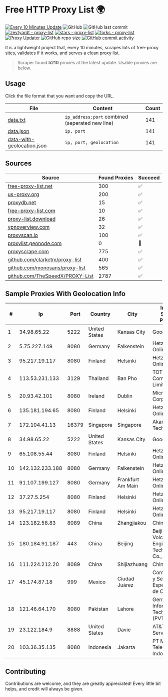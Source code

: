 
# Free HTTP Proxy List 🌍

[![Every 10 Minutes Update](https://github.com/mertguvencli/http-proxy-list/actions/workflows/main.yml/badge.svg?branch=main)](https://github.com/mertguvencli/http-proxy-list/actions/workflows/main.yml)
![GitHub](https://img.shields.io/github/license/mertguvencli/http-proxy-list)
![GitHub last commit](https://img.shields.io/github/last-commit/mertguvencli/http-proxy-list)
[![zevtyardt - proxy-list](https://img.shields.io/static/v1?label=zevtyardt&message=proxy-list&color=blue&logo=github)](https://github.com/zevtyardt/proxy-list "Go to GitHub repo")
[![stars - proxy-list](https://img.shields.io/github/stars/zevtyardt/proxy-list?style=social)](https://github.com/zevtyardt/proxy-list)
[![forks - proxy-list](https://img.shields.io/github/forks/zevtyardt/proxy-list?style=social)](https://github.com/zevtyardt/proxy-list)
[![Proxy Updater](https://github.com/zevtyardt/proxy-list/workflows/Proxy%20Updater/badge.svg)](https://github.com/zevtyardt/proxy-list/actions?query=workflow:"Proxy+Updater")
![GitHub repo size](https://img.shields.io/github/repo-size/zevtyardt/proxy-list)
[![GitHub commit activity](https://img.shields.io/github/commit-activity/m/zevtyardt/proxy-list?logo=commits)](https://github.com/zevtyardt/proxy-list/commits/main)

It is a lightweight project that, every 10 minutes, scrapes lots of free-proxy sites, validates if it works, and serves a clean proxy list.

> Scraper found **5210** proxies at the latest update. Usable proxies are below.

## Usage

Click the file format that you want and copy the URL.

|File|Content|Count|
|----|-------|-----|
|[data.txt](https://raw.githubusercontent.com/mertguvencli/http-proxy-list/main/proxy-list/data.txt)|`ip_address:port` combined (seperated new line)|141|
|[data.json](https://raw.githubusercontent.com/mertguvencli/http-proxy-list/main/proxy-list/data.json)|`ip, port`|141|
|[data-with-geolocation.json](https://raw.githubusercontent.com/mertguvencli/http-proxy-list/main/proxy-list/data-with-geolocation.json)|`ip, port, geolocation`|141|

## Sources

|Source|Found Proxies|Succeed|
|------|-------------|-------|
|[free-proxy-list.net](https://free-proxy-list.net)|300|✅|
|[us-proxy.org](https://www.us-proxy.org)|200|✅|
|[proxydb.net](http://proxydb.net)|15|✅|
|[free-proxy-list.com](https://free-proxy-list.com/?page=&port=&type%5B%5D=http&type%5B%5D=https&up_time=0&search=Search)|10|✅|
|[proxy-list.download](https://www.proxy-list.download/HTTP)|26|✅|
|[vpnoverview.com](https://vpnoverview.com/privacy/anonymous-browsing/free-proxy-servers)|32|✅|
|[proxyscan.io](https://www.proxyscan.io)|100|✅|
|[proxylist.geonode.com](https://proxylist.geonode.com/api/proxy-list?limit=300&page=1&sort_by=lastChecked&sort_type=desc&protocols=http,https)|0|🚫|
|[proxyscrape.com](https://api.proxyscrape.com/v2/?request=displayproxies&protocol=http&timeout=10000&country=all&ssl=all&anonymity=all)|775|✅|
|[github.com/clarketm/proxy-list](https://raw.githubusercontent.com/clarketm/proxy-list/master/proxy-list-raw.txt)|400|✅|
|[github.com/monosans/proxy-list](https://raw.githubusercontent.com/monosans/proxy-list/main/proxies/http.txt)|565|✅|
|[github.com/TheSpeedX/PROXY-List](https://raw.githubusercontent.com/TheSpeedX/PROXY-List/master/http.txt)|2787|✅|


## Sample Proxies With Geolocation Info

|#|Ip|Port|Country|City|Internet Service Provider|
|-|--|----|-------|----|-------------------------|
|1|34.98.65.22|5222|United States|Kansas City|Google LLC|
|2|5.75.227.149|8080|Germany|Falkenstein|Hetzner Online GmbH|
|3|95.217.19.117|8080|Finland|Helsinki|Hetzner Online GmbH|
|4|113.53.231.133|3129|Thailand|Ban Pho|TOT Public Company Limited|
|5|20.93.42.101|8080|Ireland|Dublin|Microsoft Corporation|
|6|135.181.194.65|8080|Finland|Helsinki|Hetzner Online GmbH|
|7|172.104.41.13|16379|Singapore|Singapore|Akamai Technologies|
|8|34.98.65.22|5222|United States|Kansas City|Google LLC|
|9|65.108.55.44|8080|Finland|Helsinki|Hetzner Online GmbH|
|10|142.132.233.188|8080|Germany|Falkenstein|Hetzner Online GmbH|
|11|91.107.199.127|8080|Germany|Frankfurt Am Main|Hetzner Online AG|
|12|37.27.5.254|8080|Finland|Helsinki|Hetzner Online GmbH|
|13|95.217.19.117|8080|Finland|Helsinki|Hetzner Online GmbH|
|14|123.182.58.83|8089|China|Zhangjiakou|Chinanet|
|15|180.184.91.187|443|China|Beijing|Beijing Volcano Engine Technology Co., Ltd.|
|16|111.224.212.20|8089|China|Shijiazhuang|Chinanet|
|17|45.174.87.18|999|Mexico|Ciudad Juárez|Computadoras y Servicios Especiales SA de CV|
|18|121.46.64.170|8080|Pakistan|Lahore|Gerrys Information Technology (PVT) Ltd|
|19|23.122.184.9|8888|United States|Davie|AT&T Services, Inc.|
|20|103.36.35.135|8080|Indonesia|Jakarta|PT Mora Telematika Indonesia|



## Contributing

Contributions are welcome, and they are greatly appreciated! Every
little bit helps, and credit will always be given.

